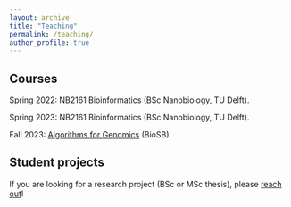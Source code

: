 ```yaml
---
layout: archive
title: "Teaching"
permalink: /teaching/
author_profile: true
---
```


## Courses

Spring 2022: NB2161 Bioinformatics (BSc Nanobiology, TU Delft).

Spring 2023: NB2161 Bioinformatics (BSc Nanobiology, TU Delft).

Fall 2023: [Algorithms for Genomics](https://www.dtls.nl/courses/algorithms-for-genomics/) (BioSB).


## Student projects

If you are looking for a research project (BSc or MSc thesis), please [reach out](https://jbaaijens.github.io/contact/)!

<!-- {% include base_path %}

{% for post in site.teaching reversed %}
  {% include archive-single.html %}
{% endfor %}
 -->
